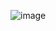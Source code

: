 ![image](https://user-images.githubusercontent.com/32810875/48407885-cb97c300-e72f-11e8-8488-505588417e28.png)
